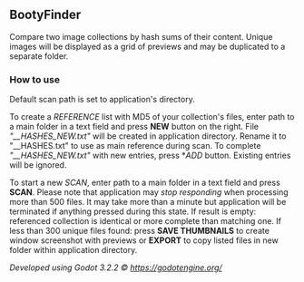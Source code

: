 ## BootyFinder

Compare two image collections by hash sums of their content. Unique images will be displayed as a grid of previews and may be duplicated to a separate folder.

### How to use
Default scan path is set to application's directory.

To create a *REFERENCE* list with MD5 of your collection's files, enter path to a main folder in a text field and press **NEW** button on the right.
File *"__HASHES_NEW.txt"* will be created in application directory. Rename it to "__HASHES.txt" to use as main reference during scan.
To complete *"__HASHES_NEW.txt"* with new entries, press **ADD* button. Existing entries will be ignored.

To start a new *SCAN*, enter path to a main folder in a text field and press **SCAN**. Please note that application may *stop responding* when processing more than 500 files. It may take more than a minute but application will be terminated if anything pressed during this state.
If result is empty: referenced collection is identical or more complete than matching one.
If less than 300 unique files found: press **SAVE THUMBNAILS** to create window screenshot with previews or **EXPORT** to copy listed files in new folder within application directory.

*Developed using Godot 3.2.2 © https://godotengine.org/*
